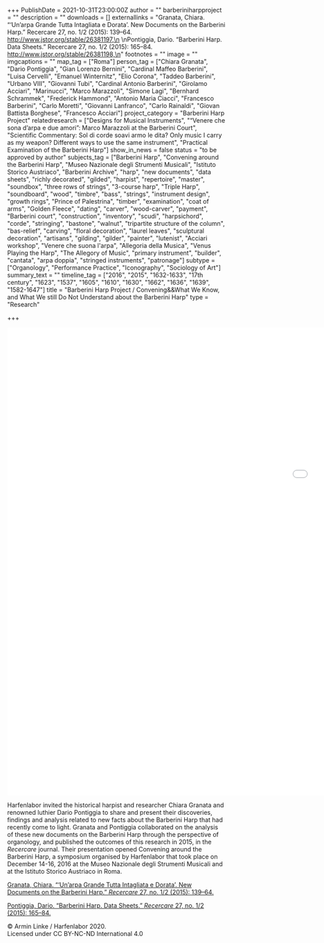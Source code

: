 +++
PublishDate = 2021-10-31T23:00:00Z
author = ""
barberiniharpproject = ""
description = ""
downloads = []
externallinks = "Granata, Chiara. “‘Un’arpa Grande Tutta Intagliata e Dorata’. New Documents on the Barberini Harp.” Recercare 27, no. 1/2 (2015): 139–64. http://www.jstor.org/stable/26381197,\n \nPontiggia, Dario. “Barberini Harp. Data Sheets.” Recercare 27, no. 1/2 (2015): 165–84. http://www.jstor.org/stable/26381198,\n"
footnotes = ""
image = ""
imgcaptions = ""
map_tag = ["Roma"]
person_tag = ["Chiara Granata", "Dario Pontiggia", "Gian Lorenzo Bernini", "Cardinal Maffeo Barberini", "Luisa Cervelli", "Emanuel Winternitz", "Elio Corona", "Taddeo Barberini", "Urbano VIII", "Giovanni Tubi", "Cardinal Antonio Barberini", "Girolamo Acciari", "Marinucci", "Marco Marazzoli", "Simone Lagi", "Bernhard Schrammek", "Frederick Hammond", "Antonio Maria Ciacci", "Francesco Barberini", "Carlo Moretti", "Giovanni Lanfranco", "Carlo Rainaldi", "Giovan Battista Borghese", "Francesco Acciari"]
project_category = "Barberini Harp Project"
relatedresearch = ["Designs for Musical Instruments", "“Venere che sona d’arpa e due amori”: Marco Marazzoli at the Barberini Court", "Scientific Commentary: Sol di corde soavi armo le dita? Only music I carry as my weapon? Different ways to use the same instrument", "Practical Examination of the Barberini Harp"]
show_in_news = false
status = "to be approved by author"
subjects_tag = ["Barberini Harp", "Convening around the Barberini Harp", "Museo Nazionale degli Strumenti Musicali", "Istituto Storico Austriaco", "Barberini Archive", "harp", "new documents", "data sheets", "richly decorated", "gilded", "harpist", "repertoire", "master", "soundbox", "three rows of strings", "3-course harp", "Triple Harp", "soundboard", "wood", "timbre", "bass", "strings", "instrument design", "growth rings", "Prince of Palestrina", "timber", "examination", "coat of arms", "Golden Fleece", "dating", "carver", "wood-carver", "payment", "Barberini court", "construction", "inventory", "scudi", "harpsichord", "corde", "stringing", "bastone", "walnut", "tripartite structure of the column", "bas-relief", "carving", "floral decoration", "laurel leaves", "sculptural decoration", "artisans", "gilding", "gilder", "painter", "lutenist", "Acciari workshop", "Venere che suona l'arpa", "Allegoria della Musica", "Venus Playing the Harp", "The Allegory of Music", "primary instrument", "builder", "cantata", "arpa doppia", "stringed instruments", "patronage"]
subtype = ["Organology", "Performance Practice", "Iconography", "Sociology of Art"]
summary_text = ""
timeline_tag = ["2016", "2015", "1632-1633", "17th century", "1623", "1537", "1605", "1610", "1630", "1662", "1636", "1639", "1582-1647"]
title = "Barberini Harp Project / Convening&&What We Know, and What We still Do Not Understand about the Barberini Harp"
type = "Research"

+++

<iframe src="[https://player.vimeo.com/video/644006949?h=167362affa&amp;badge=0&amp;autopause=0&amp;player_id=0&amp;app_id=58479](https://player.vimeo.com/video/644006949?h=167362affa&amp;badge=0&amp;autopause=0&amp;player_id=0&amp;app_id=58479 "https://player.vimeo.com/video/644006949?h=167362affa&amp;badge=0&amp;autopause=0&amp;player_id=0&amp;app_id=58479")" width="1920" height="1080" frameborder="0" allow="autoplay; fullscreen; picture-in-picture" allowfullscreen title="Harfenlabor. Chiara Granata, Dario Pontiggia: What We Know, and What We still Do Not Understand about the Barberini Harp"></iframe>

Harfenlabor invited the historical harpist and researcher <span id="person_tag">Chiara Granata</span> and renowned luthier <span id="person_tag">Dario Pontiggia</span> to share and present their discoveries, findings and analysis related to new facts about the <span id="subjects_tag">Barberini Harp</span> that had recently come to light. Granata and Pontiggia collaborated on the analysis of these new documents on the Barberini Harp through the perspective of organology, and published the outcomes of this research in 2015, in the _Recercare_ journal. Their presentation opened <span id="subjects_tag">Convening around the Barberini Harp</span>, a symposium organised by Harfenlabor that took place on December 14-16, 2016 at the Museo Nazionale degli Strumenti Musicali and at the Istituto Storico Austriaco in <span id="map_tag">Roma</span>.

[Granata, Chiara. “‘Un’arpa Grande Tutta Intagliata e Dorata’. New Documents on the Barberini Harp.” _Recercare_ 27, no. 1/2 (2015): 139–64.](http://www.jstor.org/stable/26381197 "Granata, Chiara. “‘Un’arpa Grande Tutta Intagliata e Dorata’. New Documents on the Barberini Harp.” Recercare 27, no. 1/2 (2015): 139–64.")

[Pontiggia, Dario. “Barberini Harp. Data Sheets.” _Recercare_ 27, no. 1/2 (2015): 165–84.](http://www.jstor.org/stable/26381198 "Pontiggia, Dario. “Barberini Harp. Data Sheets.” Recercare 27, no. 1/2 (2015): 165–84. ")

© Armin Linke / Harfenlabor 2020.  
Licensed under CC BY-NC-ND International 4.0